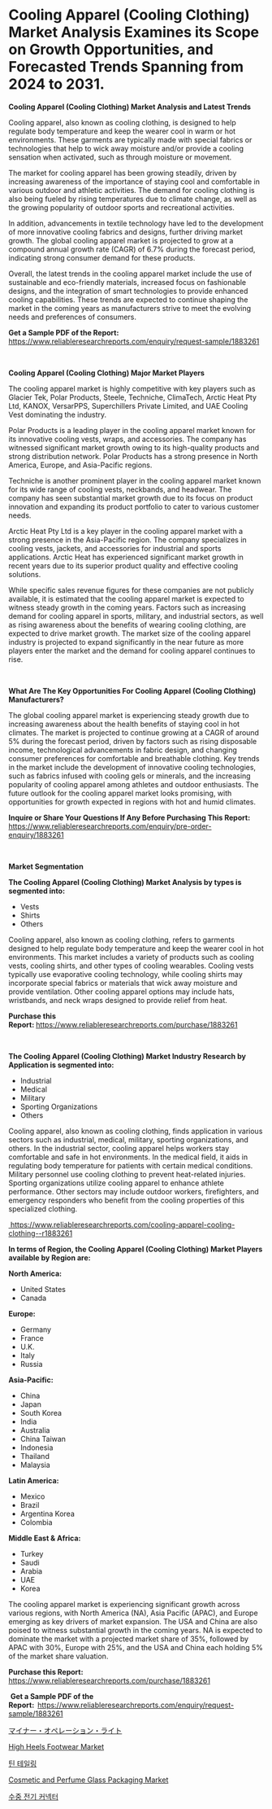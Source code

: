 <p><h1>Cooling Apparel (Cooling Clothing) Market Analysis Examines its Scope on Growth Opportunities, and Forecasted Trends Spanning from 2024 to 2031.</h1></p><p><strong>Cooling Apparel (Cooling Clothing) Market Analysis and Latest Trends</strong></p>
<p><p>Cooling apparel, also known as cooling clothing, is designed to help regulate body temperature and keep the wearer cool in warm or hot environments. These garments are typically made with special fabrics or technologies that help to wick away moisture and/or provide a cooling sensation when activated, such as through moisture or movement.</p><p>The market for cooling apparel has been growing steadily, driven by increasing awareness of the importance of staying cool and comfortable in various outdoor and athletic activities. The demand for cooling clothing is also being fueled by rising temperatures due to climate change, as well as the growing popularity of outdoor sports and recreational activities.</p><p>In addition, advancements in textile technology have led to the development of more innovative cooling fabrics and designs, further driving market growth. The global cooling apparel market is projected to grow at a compound annual growth rate (CAGR) of 6.7% during the forecast period, indicating strong consumer demand for these products.</p><p>Overall, the latest trends in the cooling apparel market include the use of sustainable and eco-friendly materials, increased focus on fashionable designs, and the integration of smart technologies to provide enhanced cooling capabilities. These trends are expected to continue shaping the market in the coming years as manufacturers strive to meet the evolving needs and preferences of consumers.</p></p>
<p><strong>Get a Sample PDF of the Report:&nbsp;</strong> <a href="https://www.reliableresearchreports.com/enquiry/request-sample/1883261">https://www.reliableresearchreports.com/enquiry/request-sample/1883261</a></p>
<p>&nbsp;</p>
<p><strong>Cooling Apparel (Cooling Clothing) Major Market Players</strong></p>
<p><p>The cooling apparel market is highly competitive with key players such as Glacier Tek, Polar Products, Steele, Techniche, ClimaTech, Arctic Heat Pty Ltd, KANOX, VersarPPS, Superchillers Private Limited, and UAE Cooling Vest dominating the industry. </p><p>Polar Products is a leading player in the cooling apparel market known for its innovative cooling vests, wraps, and accessories. The company has witnessed significant market growth owing to its high-quality products and strong distribution network. Polar Products has a strong presence in North America, Europe, and Asia-Pacific regions.</p><p>Techniche is another prominent player in the cooling apparel market known for its wide range of cooling vests, neckbands, and headwear. The company has seen substantial market growth due to its focus on product innovation and expanding its product portfolio to cater to various customer needs.</p><p>Arctic Heat Pty Ltd is a key player in the cooling apparel market with a strong presence in the Asia-Pacific region. The company specializes in cooling vests, jackets, and accessories for industrial and sports applications. Arctic Heat has experienced significant market growth in recent years due to its superior product quality and effective cooling solutions.</p><p>While specific sales revenue figures for these companies are not publicly available, it is estimated that the cooling apparel market is expected to witness steady growth in the coming years. Factors such as increasing demand for cooling apparel in sports, military, and industrial sectors, as well as rising awareness about the benefits of wearing cooling clothing, are expected to drive market growth. The market size of the cooling apparel industry is projected to expand significantly in the near future as more players enter the market and the demand for cooling apparel continues to rise.</p></p>
<p>&nbsp;</p>
<p><strong>What Are The Key Opportunities For Cooling Apparel (Cooling Clothing) Manufacturers?</strong></p>
<p><p>The global cooling apparel market is experiencing steady growth due to increasing awareness about the health benefits of staying cool in hot climates. The market is projected to continue growing at a CAGR of around 5% during the forecast period, driven by factors such as rising disposable income, technological advancements in fabric design, and changing consumer preferences for comfortable and breathable clothing. Key trends in the market include the development of innovative cooling technologies, such as fabrics infused with cooling gels or minerals, and the increasing popularity of cooling apparel among athletes and outdoor enthusiasts. The future outlook for the cooling apparel market looks promising, with opportunities for growth expected in regions with hot and humid climates.</p></p>
<p><strong>Inquire or Share Your Questions If Any Before Purchasing This Report:</strong> <a href="https://www.reliableresearchreports.com/enquiry/pre-order-enquiry/1883261">https://www.reliableresearchreports.com/enquiry/pre-order-enquiry/1883261</a></p>
<p>&nbsp;</p>
<p><strong>Market Segmentation</strong></p>
<p><strong>The Cooling Apparel (Cooling Clothing) Market Analysis by types is segmented into:</strong></p>
<p><ul><li>Vests</li><li>Shirts</li><li>Others</li></ul></p>
<p><p>Cooling apparel, also known as cooling clothing, refers to garments designed to help regulate body temperature and keep the wearer cool in hot environments. This market includes a variety of products such as cooling vests, cooling shirts, and other types of cooling wearables. Cooling vests typically use evaporative cooling technology, while cooling shirts may incorporate special fabrics or materials that wick away moisture and provide ventilation. Other cooling apparel options may include hats, wristbands, and neck wraps designed to provide relief from heat.</p></p>
<p><strong>Purchase this Report:&nbsp;</strong><a href="https://www.reliableresearchreports.com/purchase/1883261">https://www.reliableresearchreports.com/purchase/1883261</a></p>
<p>&nbsp;</p>
<p><strong>The Cooling Apparel (Cooling Clothing) Market Industry Research by Application is segmented into:</strong></p>
<p><ul><li>Industrial</li><li>Medical</li><li>Military</li><li>Sporting Organizations</li><li>Others</li></ul></p>
<p><p>Cooling apparel, also known as cooling clothing, finds application in various sectors such as industrial, medical, military, sporting organizations, and others. In the industrial sector, cooling apparel helps workers stay comfortable and safe in hot environments. In the medical field, it aids in regulating body temperature for patients with certain medical conditions. Military personnel use cooling clothing to prevent heat-related injuries. Sporting organizations utilize cooling apparel to enhance athlete performance. Other sectors may include outdoor workers, firefighters, and emergency responders who benefit from the cooling properties of this specialized clothing.</p></p>
<p><a href="https://www.reliableresearchreports.com/cooling-apparel-cooling-clothing--r1883261">&nbsp;https://www.reliableresearchreports.com/cooling-apparel-cooling-clothing--r1883261</a></p>
<p><strong>In terms of Region, the Cooling Apparel (Cooling Clothing) Market Players available by Region are:</strong></p>
<p>
    <p> <strong> North America: </strong>
        <ul>
            <li>United States</li>
            <li>Canada</li>
        </ul>
        </p> 
    <p> <strong> Europe: </strong>
        <ul>
            <li>Germany</li>
            <li>France</li>
            <li>U.K.</li>
            <li>Italy</li>
            <li>Russia</li>
        </ul>
        </p> 
    <p> <strong> Asia-Pacific: </strong>
        <ul>
            <li>China</li>
            <li>Japan</li>
            <li>South Korea</li>
            <li>India</li>
            <li>Australia</li>
            <li>China Taiwan</li>
            <li>Indonesia</li>
            <li>Thailand</li>
            <li>Malaysia</li>
        </ul>
        </p> 
    <p> <strong> Latin America: </strong>
        <ul>
            <li>Mexico</li>
            <li>Brazil</li>
            <li>Argentina Korea</li>
            <li>Colombia</li>
        </ul>
        </p> 
    <p> <strong> Middle East & Africa: </strong>
        <ul>
            <li>Turkey</li>
            <li>Saudi</li>
            <li>Arabia</li>
            <li>UAE</li>
            <li>Korea</li>
        </ul>
    </p>
    </p>
<p><p>The cooling apparel market is experiencing significant growth across various regions, with North America (NA), Asia Pacific (APAC), and Europe emerging as key drivers of market expansion. The USA and China are also poised to witness substantial growth in the coming years. NA is expected to dominate the market with a projected market share of 35%, followed by APAC with 30%, Europe with 25%, and the USA and China each holding 5% of the market share valuation.</p></p>
<p><strong>Purchase this Report: </strong><a href="https://www.reliableresearchreports.com/purchase/1883261">https://www.reliableresearchreports.com/purchase/1883261</a></p>
<p>&nbsp;<strong>Get a Sample PDF of the Report:&nbsp;&nbsp;</strong><a href="https://www.reliableresearchreports.com/enquiry/request-sample/1883261">https://www.reliableresearchreports.com/enquiry/request-sample/1883261</a></p>
<p><strong></strong></p>
<p><p><a href="https://github.com/KaliMetz2023/Market-Research-Report-List-1/blob/main/1791872142222.md">マイナー・オペレーション・ライト</a></p><p><a href="https://github.com/Paul14Anderson63/Market-Research-Report-List-4/blob/main/high-heels-footwear-market.md">High Heels Footwear Market</a></p><p><a href="https://github.com/nicolaseller56452023/Market-Research-Report-List-1/blob/main/1732644150036.md">틴 테일링</a></p><p><a href="https://github.com/mabutironaldo/Market-Research-Report-List-5/blob/main/cosmetic-and-perfume-glass-packaging-market.md">Cosmetic and Perfume Glass Packaging Market</a></p><p><a href="https://github.com/joyliyu/Market-Research-Report-List-1/blob/main/9705127150035.md">수중 전기 커넥터</a></p></p>